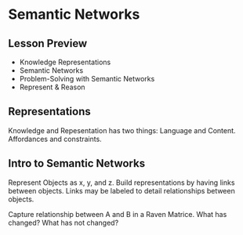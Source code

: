 # Semantic Networks

## Lesson Preview

* Knowledge Representations
* Semantic Networks
* Problem-Solving with Semantic Networks
* Represent & Reason

## Representations

Knowledge and Repesentation has two things:  Language and Content.  Affordances and constraints.

## Intro to Semantic Networks

Represent Objects as x, y, and z.
Build representations by having links between objects.
Links may be labeled to detail relationships between objects.

Capture relationship between A and B in a Raven Matrice.  What has changed?  What has not changed?